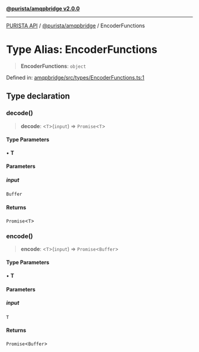 [**@purista/amqpbridge v2.0.0**](../README.md)

***

[PURISTA API](../../../packages.md) / [@purista/amqpbridge](../README.md) / EncoderFunctions

# Type Alias: EncoderFunctions

> **EncoderFunctions**: `object`

Defined in: [amqpbridge/src/types/EncoderFunctions.ts:1](https://github.com/puristajs/purista/blob/master/packages/amqpbridge/src/types/EncoderFunctions.ts#L1)

## Type declaration

### decode()

> **decode**: \<`T`\>(`input`) => `Promise`\<`T`\>

#### Type Parameters

• **T**

#### Parameters

##### input

`Buffer`

#### Returns

`Promise`\<`T`\>

### encode()

> **encode**: \<`T`\>(`input`) => `Promise`\<`Buffer`\>

#### Type Parameters

• **T**

#### Parameters

##### input

`T`

#### Returns

`Promise`\<`Buffer`\>
